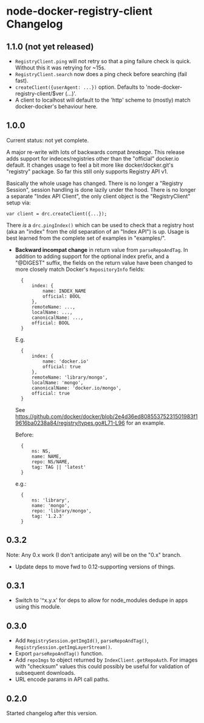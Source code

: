# node-docker-registry-client Changelog

## 1.1.0 (not yet released)

- `RegistryClient.ping` will not retry so that a ping failure check is quick.
  Without this it was retrying for ~15s.
- `RegistryClient.search` now does a ping check before searching (fail fast).
- `createClient({userAgent: ...})` option. Defaults to
  'node-docker-registry-client/$ver (...)'.
- A client to localhost will default to the 'http' scheme to (mostly) match
  docker-docker's behaviour here.


## 1.0.0

Current status: not yet complete.

A major re-write with lots of backwards compat *breakage*.  This release adds
support for indeces/registries other than the "official" docker.io default.
It changes usage to feel a bit more like docker/docker.git's "registry" package.
So far this still only supports Registry API v1.

Basically the whole usage has changed. There is no longer a "Registry Session",
session handling is done lazily under the hood. There is no longer a separate
"Index API Client", the only client object is the "RegistryClient" setup via:

    var client = drc.createClient({...});

There *is* a `drc.pingIndex()` which can be used to check that a registry
host (aka an "index" from the old separation of an "Index API") is up.
Usage is best learned from the complete set of examples in "examples/".


- **Backward incompat change** in return value from `parseRepoAndTag`.
  In addition to adding support for the optional index prefix, and a
  "@DIGEST" suffix, the fields on the return value have been changed to
  more closely match Docker's `RepositoryInfo` fields:

        {
            index: {
                name: INDEX_NAME
                official: BOOL
            },
            remoteName: ...,
            localName: ...,
            canonicalName: ...,
            official: BOOL
        }

  E.g.

        {
            index: {
                name: 'docker.io'
                official: true
            },
            remoteName: 'library/mongo',
            localName: 'mongo',
            canonicalName: 'docker.io/mongo',
            official: true
        }

  See <https://github.com/docker/docker/blob/2e4d36ed80855375231501983f19616ba0238a84/registry/types.go#L71-L96>
  for an example.

  Before:

        {
            ns: NS,
            name: NAME,
            repo: NS/NAME,
            tag: TAG || 'latest'
        }

  e.g.:

        {
            ns: 'library',
            name: 'mongo',
            repo: 'library/mongo',
            tag: '1.2.3'
        }



## 0.3.2

Note: Any 0.x work (I don't anticipate any) will be on the "0.x" branch.

- Update deps to move fwd to 0.12-supporting versions of things.

## 0.3.1

- Switch to '^x.y.x' for deps to allow for node\_modules dedupe in
  apps using this module.

## 0.3.0

- Add `RegistrySession.getImgId()`, `parseRepoAndTag()`,
  `RegistrySession.getImgLayerStream()`.
- Export `parseRepoAndTag()` function.
- Add `repoImgs` to object returned by `IndexClient.getRepoAuth`. For images
  with "checksum" values this could possibly be useful for validation of
  subsequent downloads.
- URL encode params in API call paths.


## 0.2.0

Started changelog after this version.
